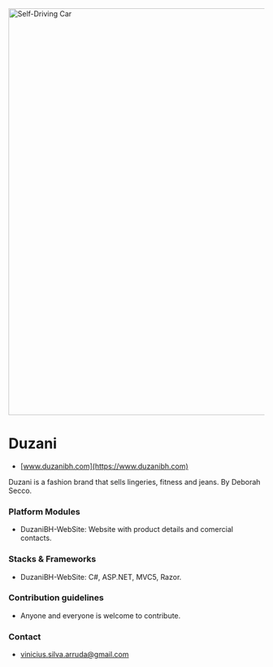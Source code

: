 <img src="http://duzani.azurewebsites.net/images/duzani_cadastre.jpg" alt="Self-Driving Car" width="800px">

# Duzani #
* [www.duzanibh.com](https://www.duzanibh.com)

Duzani is a fashion brand that sells lingeries, fitness and jeans. By Deborah Secco.

### Platform Modules ###

* DuzaniBH-WebSite:
Website with product details and comercial contacts.

### Stacks & Frameworks ###

* DuzaniBH-WebSite:
C#, ASP.NET, MVC5, Razor.

### Contribution guidelines ###

* Anyone and everyone is welcome to contribute.

### Contact ###

* [vinicius.silva.arruda@gmail.com](mailto:vinicius.silva.arruda@gmail.com)

